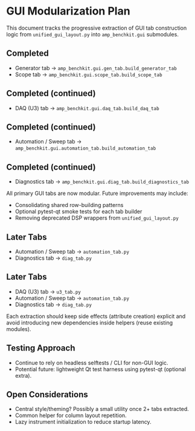 # GUI Modularization Plan

This document tracks the progressive extraction of GUI tab construction logic from
`unified_gui_layout.py` into `amp_benchkit.gui` submodules.

## Completed
- Generator tab -> `amp_benchkit.gui.gen_tab.build_generator_tab`
- Scope tab -> `amp_benchkit.gui.scope_tab.build_scope_tab`

## Completed (continued)
- DAQ (U3) tab -> `amp_benchkit.gui.daq_tab.build_daq_tab`

## Completed (continued)
- Automation / Sweep tab -> `amp_benchkit.gui.automation_tab.build_automation_tab`

## Completed (continued)
- Diagnostics tab -> `amp_benchkit.gui.diag_tab.build_diagnostics_tab`

All primary GUI tabs are now modular. Future improvements may include:
- Consolidating shared row-building patterns
- Optional pytest-qt smoke tests for each tab builder
- Removing deprecated DSP wrappers from `unified_gui_layout.py`

## Later Tabs
- Automation / Sweep tab -> `automation_tab.py`
- Diagnostics tab -> `diag_tab.py`

## Later Tabs
- DAQ (U3) tab -> `u3_tab.py`
- Automation / Sweep tab -> `automation_tab.py`
- Diagnostics tab -> `diag_tab.py`

Each extraction should keep side effects (attribute creation) explicit and avoid
introducing new dependencies inside helpers (reuse existing modules).

## Testing Approach
- Continue to rely on headless selftests / CLI for non-GUI logic.
- Potential future: lightweight Qt test harness using pytest-qt (optional extra).

## Open Considerations
- Central style/theming? Possibly a small utility once 2+ tabs extracted.
- Common helper for column layout repetition.
- Lazy instrument initialization to reduce startup latency.
